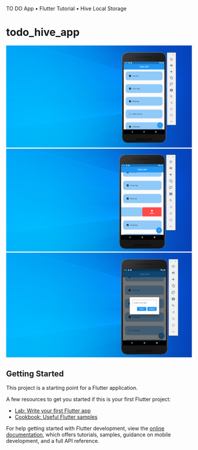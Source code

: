 TO DO App • Flutter Tutorial • Hive Local Storage
# todo_hive_app


![alt todo app hive](https://github.com/designpro24h/ToDoList_Hive_Demo/blob/main/screenshort/todo_app_hive.png)
![alt todo app hive 2](https://github.com/designpro24h/ToDoList_Hive_Demo/blob/main/screenshort/todo_app_hive_2.png)
![alt todo app hive 3](https://github.com/designpro24h/ToDoList_Hive_Demo/blob/main/screenshort/todo_app_hive_3.png)

## Getting Started

This project is a starting point for a Flutter application.

A few resources to get you started if this is your first Flutter project:

- [Lab: Write your first Flutter app](https://docs.flutter.dev/get-started/codelab)
- [Cookbook: Useful Flutter samples](https://docs.flutter.dev/cookbook)

For help getting started with Flutter development, view the
[online documentation](https://docs.flutter.dev/), which offers tutorials,
samples, guidance on mobile development, and a full API reference.
